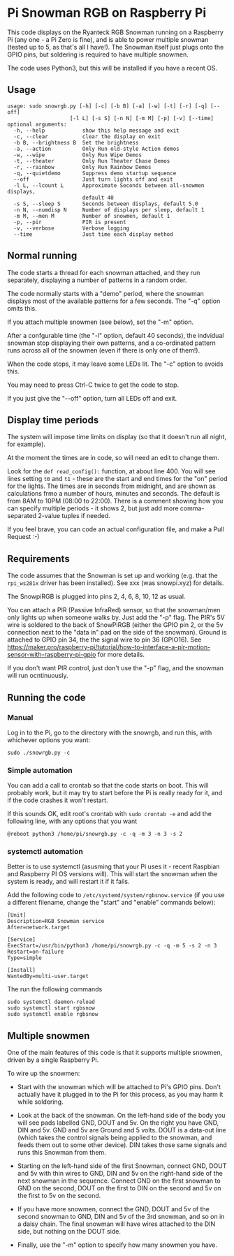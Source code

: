 # Pi Snowman RGB on Raspberry Pi

This code displays on the Ryanteck RGB Snowman running on a Raspberry Pi
(any one - a Pi Zero is fine), and is able to power multiple snowman
(tested up to 5, as that's all I have!).
The Snowman itself just plugs onto the GPIO pins, but soldering is
required to have multiple snowmen.

The code uses Python3, but this will be installed if you have a recent OS.

## Usage

    usage: sudo snowrgb.py [-h] [-c] [-b B] [-a] [-w] [-t] [-r] [-q] [--off]
                        [-l L] [-s S] [-n N] [-m M] [-p] [-v] [--time]
    optional arguments:
      -h, --help            show this help message and exit
      -c, --clear           clear the display on exit
      -b B, --brightness B  Set the brightness
      -a, --action          Only Run old-style Action demos
      -w, --wipe            Only Run Wipe Demos
      -t, --theater         Only Run Theater Chase Demos
      -r, --rainbow         Only Run Rainbow Demos
      -q, --quietdemo       Suppress demo startup sequence
      --off                 Just turn lights off and exit
      -l L, --lcount L      Approximate Seconds between all-snowmen displays,
                            default 40
      -s S, --sleep S       Seconds between displays, default 5.0
      -n N, --numdisp N     Number of displays per sleep, default 1
      -m M, --men M         Number of snowmen, default 1
      -p, --pir             PIR is present
      -v, --verbose         Verbose logging
      --time                Just time each display method

## Normal running

The code starts a thread for each snowman attached, and they run separately,
displaying a number of patterns in a random order.

The code normally starts with a "demo" period, where the snowman displays
most of the available patterns for a few seconds. The "-q" option omits this.

If you attach multiple snowmen (see below), set the "-m" option.

After a confgurable time (the "-l" option, default 40 seconds), the indvidual
snowman stop displaying their own patterns, and a co-ordinated pattern runs
across all of the snowmen (even if there is only one of them!).

When the code stops, it may leave some LEDs lit.
The "-c" option to avoids this.

You may need to press Ctrl-C twice to get the code to stop.

If you just give the "--off" option, turn all LEDs off and exit.

## Display time periods

The system will impose time limits on display (so that it doesn't run all
night, for example).

At the moment the times are in code, so will need an edit to change them.

Look for the `def read_config():` function, at about line 400.
You will see lines setting `t0` and `t1` - these are the start and
end times for the "on" period for the lights. The times are in seconds
from midnight, and are shown as calculations frmo a number of hours,
minutes and seconds. The default is from 8AM to 10PM (08:00 to 22:00).
There is a comment showing how you can specify multiple periods -
it shows 2, but just add more comma-separated 2-value tuples if needed.

If you feel brave, you can code an actual configuration file, and make
a Pull Request :-)

## Requirements 

The code assumes that the Snowman is set up and working (e.g. that the
`rpi_ws281x` driver has been installed). See xxx (was snowpi.xyz) for details.

The SnowpiRGB is plugged into pins 2, 4, 6, 8, 10, 12 as usual.

You can attach a PIR (Passive InfraRed) sensor, so that the snowman/men only
lights up when someone walks by. Just add the "-p" flag. The PIR's 5V wire
is soldered to the back of SnowPiRGB (either the GPIO pin 2, or the 5v
connection next to the "data in" pad on the side of the snowman). Ground is
attached to GPIO pin 34, the the signal wire to pin 36 (GPIO16).  See
https://maker.pro/raspberry-pi/tutorial/how-to-interface-a-pir-motion-sensor-with-raspberry-pi-gpio
for more details.

If you don't want PIR control, just don't use the "-p" flag, and the snowman will run ocntinuously.

## Running the code

### Manual

Log in to the Pi, go to the directory with the snowrgb, and run this,
with whichever options you want:

    sudo ./snowrgb.py -c

### Simple automation

You can add a call to crontab so that the code starts on boot.
This will probably work, but it may try to start before the Pi is really
ready for it, and if the code crashes it won't restart.

If this sounds OK, edit root's crontab with `sudo crontab -e` and add the
following line, with any options that you want

    @reboot python3 /home/pi/snowrgb.py -c -q -m 3 -n 3 -s 2

### systemctl automation

Better is to use systemctl (asusming that your Pi uses it - recent Raspbian
and Raspberry PI OS versions will). This will start the snowman when the
system is ready, and will restart it if it fails.

Add the following code to `/etc/systemd/system/rgbsnow.service` (if you use
a different filename, change the "start" and "enable" commands below):

    [Unit]
    Description=RGB Snowman service
    After=network.target

    [Service]
    ExecStart=/usr/bin/python3 /home/pi/snowrgb.py -c -q -m 5 -s 2 -n 3
    Restart=on-failure
    Type=simple

    [Install]
    WantedBy=multi-user.target

The run the following commands

    sudo systemctl daemon-reload
    sudo systemctl start rgbsnow
    sudo systemctl enable rgbsnow

## Multiple snowmen

One of the main features of this code is that it supports multiple snowmen,
driven by a single Raspberry Pi.

To wire up the snowmen:

* Start with the snowman which will be attached to Pi's GPIO pins.
Don't actually have it plugged in to the Pi for this process,
as you may harm it while soldering.

* Look at the back of the snowman. On the left-hand side of the body you
will see pads labelled GND, DOUT and 5v. On the right you have GND, DIN
and 5v. GND and 5v are Ground and 5 volts. DOUT is a data-out line
(which takes the control signals being applied to the snowman,
and feeds them out to some other device).
DIN takes those same signals and runs this Snowman from them.

* Starting on the left-hand side of the first Snowman, connect GND, DOUT
and 5v with thin wires to GND, DIN and 5v on the right-hand side of the
next snowman in the sequence. Connect GND on the first snowman to GND on
the second, DOUT on the first to DIN on the second and 5v on the first to
5v on the second.

* If you have more snowmen, connect the GND, DOUT and 5v of the second
snowman to GND, DIN and 5v of the 3rd snowman, and so on in a daisy chain.
The final snowman will have wires attached to the DIN side, but nothing
on the DOUT side.

* Finally, use the "-m" option to specify how many snowmen you have.

